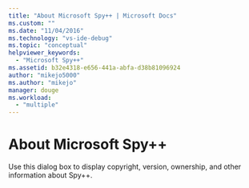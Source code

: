 ```yaml
---
title: "About Microsoft Spy++ | Microsoft Docs"
ms.custom: ""
ms.date: "11/04/2016"
ms.technology: "vs-ide-debug"
ms.topic: "conceptual"
helpviewer_keywords: 
  - "Microsoft Spy++"
ms.assetid: b32e4318-e656-441a-abfa-d38b81096924
author: "mikejo5000"
ms.author: "mikejo"
manager: douge
ms.workload: 
  - "multiple"
---
```

# About Microsoft Spy++
Use this dialog box to display copyright, version, ownership, and other information about Spy++.